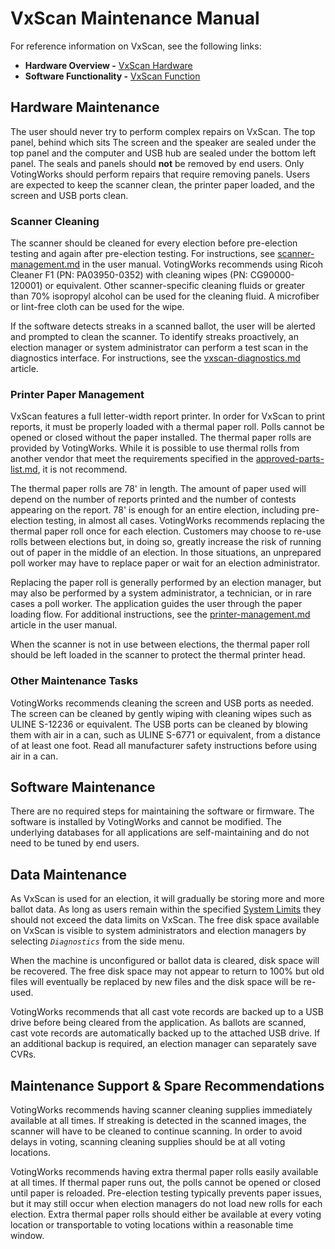 # VxScan Maintenance Manual

For reference information on VxScan, see the following links:

* **Hardware Overview -** [VxScan Hardware](https://app.gitbook.com/s/Z4bC0rbmogHEUUuMLAUa/readme/vxscan-hardware "mention")
* **Software Functionality -** [VxScan Function](https://app.gitbook.com/s/Z4bC0rbmogHEUUuMLAUa/readme/vxscan-function "mention")

## Hardware Maintenance

The user should never try to perform complex repairs on VxScan. The top panel, behind which sits The screen and the speaker are sealed under the top panel and the computer and USB hub are sealed under the bottom left panel. The seals and panels should **not** be removed by end users. Only VotingWorks should perform repairs that require removing panels. Users are expected to keep the scanner clean, the printer paper loaded, and the screen and USB ports clean.

### Scanner Cleaning

The scanner should be cleaned for every election before pre-election testing and again after pre-election testing. For instructions, see [scanner-management.md](../vxscan/scanner-management.md "mention") in the user manual. VotingWorks recommends using Ricoh Cleaner F1 (PN: PA03950-0352) with cleaning wipes (PN: CG90000-120001) or equivalent. Other scanner-specific cleaning fluids or greater than 70% isopropyl alcohol can be used for the cleaning fluid. A microfiber or lint-free cloth can be used for the wipe.

If the software detects streaks in a scanned ballot, the user will be alerted and prompted to clean the scanner. To identify streaks proactively, an election manager or system administrator can perform a test scan in the diagnostics interface. For instructions, see the [vxscan-diagnostics.md](../vxscan/vxscan-diagnostics.md "mention") article.

### Printer Paper Management

VxScan features a full letter-width report printer. In order for VxScan to print reports, it must be properly loaded with a thermal paper roll. Polls cannot be opened or closed without the paper installed. The thermal paper rolls are provided by VotingWorks. While it is possible to use thermal rolls from another vendor that meet the requirements specified in the [approved-parts-list.md](approved-parts-list.md "mention"), it is not recommend.&#x20;

The thermal paper rolls are 78' in length. The amount of paper used will depend on the number of reports printed and the number of contests appearing on the report. 78' is enough for an entire election, including pre-election testing, in almost all cases. VotingWorks recommends replacing the thermal paper roll once for each election. Customers may choose to re-use rolls between elections but, in doing so, greatly increase the risk of running out of paper in the middle of an election. In those situations, an unprepared poll worker may have to replace paper or wait for an election administrator.

Replacing the paper roll is generally performed by an election manager, but may also be performed by a system administrator, a technician, or in rare cases a poll worker. The application guides the user through the paper loading flow. For additional instructions, see the [printer-management.md](../vxscan/printer-management.md "mention") article in the user manual.

When the scanner is not in use between elections, the thermal paper roll should be left loaded in the scanner to protect the thermal printer head.

### Other Maintenance Tasks

VotingWorks recommends cleaning the screen and USB ports as needed. The screen can be cleaned by gently wiping with cleaning wipes such as ULINE S-12236 or equivalent. The USB ports can be cleaned by blowing them with air in a can, such as ULINE S-6771 or equivalent, from a distance of at least one foot. Read all manufacturer safety instructions before using air in a can.

## Software Maintenance

There are no required steps for maintaining the software or firmware. The software is installed by VotingWorks and cannot be modified. The underlying databases for all applications are self-maintaining and do not need to be tuned by end users.

## Data Maintenance

As VxScan is used for an election, it will gradually be storing more and more ballot data. As long as users remain within the specified [System Limits](https://app.gitbook.com/s/Z4bC0rbmogHEUUuMLAUa/system-performance-and-specifications/system-limits "mention") they should not exceed the data limits on VxScan. The free disk space available on VxScan is visible to system administrators and election managers by selecting _`Diagnostics`_ from the side menu.

When the machine is unconfigured or ballot data is cleared, disk space will be recovered. The free disk space may not appear to return to 100% but old files will eventually be replaced by new files and the disk space will be re-used.

VotingWorks recommends that all cast vote records are backed up to a USB drive before being cleared from the application. As ballots are scanned, cast vote records are automatically backed up to the attached USB drive. If an additional backup is required, an election manager can separately save CVRs.

## Maintenance Support & Spare Recommendations

VotingWorks recommends having scanner cleaning supplies immediately available at all times. If streaking is detected in the scanned images, the scanner will have to be cleaned to continue scanning. In order to avoid delays in voting, scanning cleaning supplies should be at all voting locations.

VotingWorks recommends having extra thermal paper rolls easily available at all times. If thermal paper runs out, the polls cannot be opened or closed until paper is reloaded. Pre-election testing typically prevents paper issues, but it may still occur when election managers do not load new rolls for each election. Extra thermal paper rolls should either be available at every voting location or transportable to voting locations within a reasonable time window.


